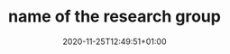 ---
# Documentation: https://sourcethemes.com/academic/docs/managing-content/

title: "name of the research group"
summary: "short description of the research group"

# Leave empty
authors: []

# Between the "" in tags insert the a shot word, it will be used in the research group widget to select this research group
tags: [""]

# Leave empty
categories: []

date: 2020-11-25T12:49:51+01:00

# Insert here the link to your research group page if you have one
external_link: ""

# do not edit
image:
  caption: ""
  focal_point: ""
  preview_only: false

# do not edit
url_code: ""
url_pdf: ""
url_slides: ""
url_video: ""

# do not edit
slides: ""
---